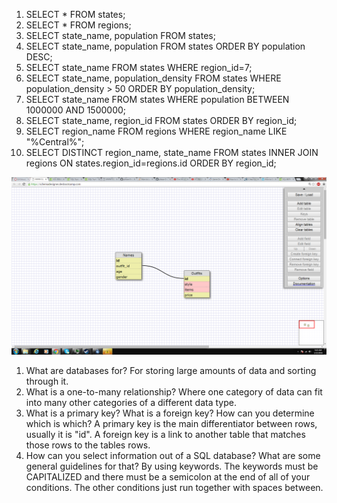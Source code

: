 1. SELECT * FROM states;
2. SELECT * FROM regions;
3. SELECT state_name, population FROM states;
4. SELECT state_name, population FROM states ORDER BY population DESC;
5. SELECT state_name FROM states WHERE region_id=7;
6. SELECT state_name, population_density FROM states WHERE population_density > 50 ORDER BY population_density;
7. SELECT state_name FROM states WHERE population BETWEEN 1000000 AND 1500000;
8. SELECT state_name, region_id FROM states ORDER BY region_id;
9. SELECT region_name FROM regions WHERE region_name LIKE "%Central%";
10. SELECT DISTINCT region_name, state_name FROM states INNER JOIN regions ON states.region_id=regions.id ORDER BY region_id;


![sitemap](/week-8/database-intro/Schema.png "Site-map")

1. What are databases for? For storing large amounts of data and sorting through it.
2. What is a one-to-many relationship? Where one category of data can fit into many other categories of a different data type.
3. What is a primary key? What is a foreign key? How can you determine which is which? A primary key is the main differentiator between rows, usually it is "id". A foreign key is a link to another table that matches those rows to the tables rows.
4. How can you select information out of a SQL database? What are some general guidelines for that? By using keywords. The keywords must be CAPITALIZED and there must be a semicolon at the end of all of your conditions. The other conditions just run together with spaces between.
